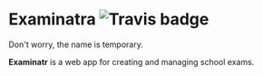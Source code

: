 # Examinatra ![Travis badge](https://travis-ci.org/jroggeman/examinatr.svg?branch=master)
Don't worry, the name is temporary.

**Examinatr** is a web app for creating and managing school exams.
